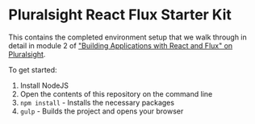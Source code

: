 # Pluralsight React Flux Starter Kit
This contains the completed environment setup that we walk through in detail in module 2 of ["Building Applications with React and Flux" on Pluralsight](http://www.pluralsight.com/author/cory-house).

To get started:
1. Install NodeJS
2. Open the contents of this repository on the command line
3. `npm install` - Installs the necessary packages
4. `gulp` - Builds the project and opens your browser
